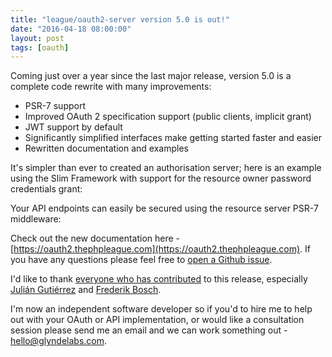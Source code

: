 ```yaml
---
title: "league/oauth2-server version 5.0 is out!"
date: "2016-04-18 08:00:00"
layout: post
tags: [oauth]
---
```


Coming just over a year since the last major release, version 5.0 is a complete code rewrite with many improvements:

* PSR-7 support
* Improved OAuth 2 specification support (public clients, implicit grant)
* JWT support by default
* Significantly simplified interfaces make getting started faster and easier
* Rewritten documentation and examples

It's simpler than ever to created an authorisation server; here is an example using the Slim Framework with support for the resource owner password credentials grant:

<script src="https://gist.github.com/alexbilbie/1f19a3cc5dbfc08fc822ad00490cd78c.js"></script>


Your API endpoints can easily be secured using the resource server PSR-7 middleware:

<script src="https://gist.github.com/alexbilbie/face0c52f60c621edd301c2be5c0f1a8.js"></script>

Check out the new documentation here - [https://oauth2.thephpleague.com](https://oauth2.thephpleague.com). If you have any questions please feel free to [open a Github issue](https://github.com/thephpleague/oauth2-server/issues/new).

I'd like to thank [everyone who has contributed](https://github.com/thephpleague/oauth2-server/graphs/contributors?from=2015-08-02&to=2016-04-18&type=c) to this release, especially [Julián Gutiérrez](https://github.com/juliangut) and [Frederik Bosch](https://github.com/frederikbosch).

I'm now an independent software developer so if you'd to hire me to help out with your OAuth or API implementation, or would like a consultation session please send me an email and we can work something out - [hello@glyndelabs.com](mailto:hello@glyndelabs.com).
